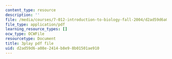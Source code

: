 ```yaml
---
content_type: resource
description: ''
file: /media/courses/7-012-introduction-to-biology-fall-2004/d2ad59d6a08e2414b8e98b01501ae910_zrBZjcsQ_BQ.pdf
file_type: application/pdf
learning_resource_types: []
ocw_type: OCWFile
resourcetype: Document
title: 3play pdf file
uid: d2ad59d6-a08e-2414-b8e9-8b01501ae910
---
```

